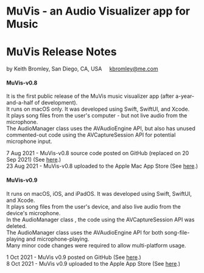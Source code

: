 #  MuVis - an Audio Visualizer app for Music
#  MuVis Release Notes
by Keith Bromley, San Diego, CA, USA &nbsp; &nbsp; kbromley@me.com


#### MuVis-v0.8  

It is the first public release of the MuVis music visualizer app (after a-year-and-a-half of development).  
It runs on macOS only. It was developed using Swift, SwiftUI, and Xcode.  
It plays song files from the user's computer - but not live audio from the microphone.  
The AudioManager class uses the AVAudioEngine API, but also has unused commented-out code using the AVCaptureSession API for potential microphone input.

  7 Aug 2021 - MuVis-v0.8 source code posted on GitHub (replaced on 20 Sep 2021) (See [here](https://github.com/Keith-43/MuVis-v0.8).)  
23 Aug 2021 - MuVis-v0.8 uploaded to the Apple Mac App Store (See [here](https://apps.apple.com/us/app/muvis-music-visualizer/id1582324352).)


#### MuVis-v0.9  

It runs on macOS, iOS, and iPadOS. It was developed using Swift, SwiftUI, and Xcode.  
It plays song files from the user's device, and also live audio from the device's microphone.  
In the AudioManager class , the code using the AVCaptureSession API was deleted.  
The AudioManager class uses the AVAudioEngine API for both song-file-playing and microphone-playing.  
Many minor code changes were required to allow multi-platform usage.

1 Oct 2021 - MuVis v0.9 posted on GitHub (See [here](https://github.com/Keith-43/MuVis-v0.9).)  
8 Oct 2021 - MuVis v0.9 uploaded to the Apple App Store (See [here](https://apps.apple.com/us/app/muvis-music-visualizer/id1582324352).)  
